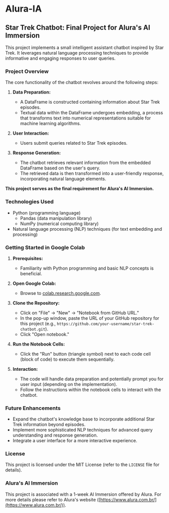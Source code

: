 # Alura-IA
## Star Trek Chatbot: Final Project for Alura's AI Immersion

This project implements a small intelligent assistant chatbot inspired by Star Trek. It leverages natural language processing techniques to provide informative and engaging responses to user queries.

### Project Overview

The core functionality of the chatbot revolves around the following steps:

1. **Data Preparation:**
   - A DataFrame is constructed containing information about Star Trek episodes.
   - Textual data within the DataFrame undergoes embedding, a process that transforms text into numerical representations suitable for machine learning algorithms.

2. **User Interaction:**
   - Users submit queries related to Star Trek episodes.

3. **Response Generation:**
   - The chatbot retrieves relevant information from the embedded DataFrame based on the user's query.
   - The retrieved data is then transformed into a user-friendly response, incorporating natural language elements.

**This project serves as the final requirement for Alura's AI Immersion.**

### Technologies Used

- Python (programming language)
   - Pandas (data manipulation library)
   - NumPy (numerical computing library)
- Natural language processing (NLP) techniques (for text embedding and processing)

### Getting Started in Google Colab

1. **Prerequisites:**
   - Familiarity with Python programming and basic NLP concepts is beneficial.

2. **Open Google Colab:**
   - Browse to [colab.research.google.com](colab.research.google.com).

3. **Clone the Repository:**
   - Click on "File" -> "New" -> "Notebook from GitHub URL."
   - In the pop-up window, paste the URL of your GitHub repository for this project (e.g., `https://github.com/your-username/star-trek-chatbot.git`).
   - Click "Open notebook."

4. **Run the Notebook Cells:**
   - Click the "Run" button (triangle symbol) next to each code cell (block of code) to execute them sequentially.

5. **Interaction:**
   - The code will handle data preparation and potentially prompt you for user input (depending on the implementation).
   - Follow the instructions within the notebook cells to interact with the chatbot.

### Future Enhancements

- Expand the chatbot's knowledge base to incorporate additional Star Trek information beyond episodes.
- Implement more sophisticated NLP techniques for advanced query understanding and response generation.
- Integrate a user interface for a more interactive experience.

### License

This project is licensed under the MIT License (refer to the `LICENSE` file for details).

### Alura's AI Immersion

This project is associated with a 1-week AI Immersion offered by Alura. For more details please refer to Alura's website ([https://www.alura.com.br/](https://www.alura.com.br/)).
